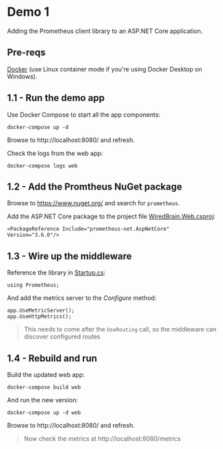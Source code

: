 # Demo 1

Adding the Prometheus client library to an ASP.NET Core application.

## Pre-reqs 

[Docker](https://www.docker.com/products/docker-desktop) (use Linux container mode if you're using Docker Desktop on Windows).

## 1.1 - Run the demo app

Use Docker Compose to start all the app components:

```
docker-compose up -d
```

Browse to http://localhost:8080/ and refresh.

Check the logs from the web app:

```
docker-compose logs web
```

## 1.2 - Add the Promtheus NuGet package

Browse to https://www.nuget.org/ and search for `prometheus`. 

Add the ASP.NET Core package to the project file [WiredBrain.Web.csproj](./web/src/WiredBrain.Web/WiredBrain.Web.csproj):

```
<PackageReference Include="prometheus-net.AspNetCore" Version="3.6.0"/>
```

## 1.3 - Wire up the middleware

Reference the library in [Startup.cs](./web/src/WiredBrain.Web/Startup.cs):

```
using Prometheus;
```

And add the metrics server to the _Configure_ method:

```
app.UseMetricServer();
app.UseHttpMetrics();
```

> This needs to come after the `UseRouting` call, so the middleware can discover configured routes

## 1.4 - Rebuild and run

Build the updated web app:

```
docker-compose build web
```

And run the new version:

```
docker-compose up -d web
```

Browse to http://localhost:8080/ and refresh.

> Now check the metrics at http://localhost:8080/metrics

